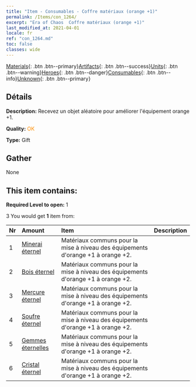 ```yaml
---
title: "Item - Consumables - Coffre matériaux (orange +1)"
permalink: /Items/con_1264/
excerpt: "Era of Chaos  Coffre matériaux (orange +1)"
last_modified_at: 2021-04-01
locale: fr
ref: "con_1264.md"
toc: false
classes: wide
---
```

 [Materials](/fr/Items/){: .btn .btn--primary}[Artifacts](/fr/Items/Artifacts/){: .btn .btn--success}[Units](/fr/Items/Units/){: .btn .btn--warning}[Heroes](/fr/Items/Heroes/){: .btn .btn--danger}[Consumables](/fr/Items/Consumables/){: .btn .btn--info}[Unknown](/fr/Items/Unknown/){: .btn .btn--primary}

## Détails
 **Description:** Recevez un objet aléatoire pour améliorer l'équipement orange +1.

 **Quality:** <span style="color: #FF8C00">OK</span>

 **Type:** Gift

## Gather

  None

## This item contains:

 **Required Level to open:** 1

 3 You would get **1** item  from:

  | Nr | Amount |     Item    | Description |
  |:---|:-------|:------------|:-----------:|
  | 1 | [Minerai éternel](/fr/Items/mat_68/) | Matériaux communs pour la mise à niveau des équipements d'orange +1 à orange +2. | 
  | 2 | [Bois éternel](/fr/Items/mat_69/) | Matériaux communs pour la mise à niveau des équipements d'orange +1 à orange +2. | 
  | 3 | [Mercure éternel](/fr/Items/mat_70/) | Matériaux communs pour la mise à niveau des équipements d'orange +1 à orange +2. | 
  | 4 | [Soufre éternel](/fr/Items/mat_71/) | Matériaux communs pour la mise à niveau des équipements d'orange +1 à orange +2. | 
  | 5 | [Gemmes éternelles](/fr/Items/mat_72/) | Matériaux communs pour la mise à niveau des équipements d'orange +1 à orange +2. | 
  | 6 | [Cristal éternel](/fr/Items/mat_73/) | Matériaux communs pour la mise à niveau des équipements d'orange +1 à orange +2. | 
